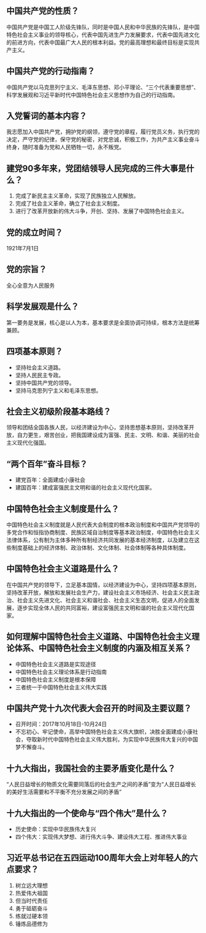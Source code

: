 ## 中国共产党的性质？
中国共产党是中国工人阶级先锋队，同时是中国人民和中华民族的先锋队，是中国特色社会主义事业的领导核心，代表中国先进生产力发展要求，代表中国先进文化的前进方向，代表中国最广大人民的根本利益。党的最高理想和最终目标是实现共产主义。

## 中国共产党的行动指南？
中国共产党以马克思列宁主义、毛泽东思想、邓小平理论、“三个代表重要思想”、科学发展观和习近平新时代中国特色社会主义思想作为自己的行动指南。

## 入党誓词的基本内容？
我志愿加入中国共产党，拥护党的纲领，遵守党的章程，履行党员义务，执行党的决定，严守党的纪律，保守党的秘密，对党忠诚，积极工作，为共产主义事业奋斗终身，随时准备为党和人民牺牲一切，永不叛党。

## 建党90多年来，党团结领导人民完成的三件大事是什么？
1. 完成了新民主主义革命，实现了民族独立人民解放。
2. 完成了社会主义革命，确立了社会主义制度。
3. 进行了改革开放新的伟大斗争，开创、坚持、发展了中国特色社会主义。

## 党的成立时间？
1921年7月1日

## 党的宗旨？
全心全意为人民服务

## 科学发展观是什么？
第一要务是发展，核心是以人为本，基本要求是全面协调可持续，根本方法是统筹兼顾。

## 四项基本原则？
- 坚持社会主义道路。
- 坚持人民民主专政。
- 坚持中国共产党的领导。
- 坚持马克思列宁主义和毛泽东思想。

## 社会主义初级阶段基本路线？
领导和团结全国各族人民，以经济建设为中心，坚持思想基本原则，坚持改革开放，自力更生，艰苦创业，把我国建设成为富强、民主、文明、和谐、美丽的社会主义现代化强国。

## “两个百年”奋斗目标？
- 建党百年：全面建成小康社会
- 建国百年：建成富强民主文明和谐的社会主义现代化国家。

## 中国特色社会主义制度是什么？
中国特色社会主义制度就是人民代表大会制度的根本政治制度和中国共产党领导的多党合作和恒指协商制度、民族区域自治制度等基本政治制度，中国特色社会主义法律体系，公有制为主体多种所有制经济共同发展的基本经济制度，以及建立在这些制度基础上的经济体制、政治体制、文化体制、社会体制等各种具体制度。

## 中国特色社会主义道路是什么？
在中国共产党的领导下，立足基本国情，以经济建设为中心，坚持四项基本原则，坚持改革开放，解放和发展社会生产力，建设社会主义市场经济、社会主义民主政治、社会主义先进文化、社会主义和谐社会、社会主义生态文明，促进人的全面发展，逐步实现全体人民的共同富裕，建设富强民主文明和谐的社会主义现代化国家。

## 如何理解中国特色社会主义道路、中国特色社会主义理论体系、中国特色社会主义制度的内涵及相互关系？
- 中国特色社会主义道路是实现途径
- 中国特色社会主义理论体系是行动指南
- 中国特色社会主义制度是根本保障
- 三者统一于中国特色社会主义伟大实践

## 中国共产党十九次代表大会召开的时间及主要议题？
- 召开时间：2017年10月18日-10月24日
- 不忘初心、牢记使命，高举中国特色社会主义伟大旗帜，决胜全面建成小康社会，夺取新时代中国特色社会主义伟大胜利，为实现中华民族伟大复兴的中国梦不懈奋斗。

## 十九大指出，我国社会的主要矛盾变化是什么？
“人民日益增长的物质文化需要同落后的社会生产之间的矛盾”变为“人民日益增长的美好生活需要和不平衡不充分发展之间的矛盾”

## 十九大指出的一个使命与“四个伟大”是什么？
- 历史使命：实现中华民族伟大复兴
- 四个伟大：实现伟大梦想、进行伟大斗争、建设伟大工程、推进伟大事业

## 习近平总书记在五四运动100周年大会上对年轻人的六点要求？
1. 树立远大理想
2. 热爱伟大祖国
3. 但当时代责任
4. 勇于砥砺奋斗
5. 练就过硬本领
6. 锤炼品德修为